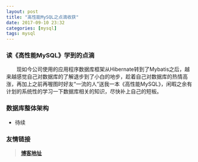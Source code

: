 ```yaml
---
layout: post
title: "高性能MySQL之点滴收获"
date: 2017-09-10 23:32
categories: [mysql]
tags: mysql
---
```


### 读《高性能MySQL》学到的点滴

&emsp;&emsp;现如今公司使用的应用程序数据库框架从Hibernate转到了Mybatis之后，越来越感觉自己对数据库的了解退步到了小白的地步，趁着自己对数据库的热情高涨，再加上之前再喔图时好友“一流的人”送我一本《高性能MySQL》，闲暇之余有计划的系统性的学习一下数据库相关的知识，尽快补上自己的短板。

### 数据库整体架构
* 待续

### 友情链接
> [**博客地址**](http://www.jeizas.me)